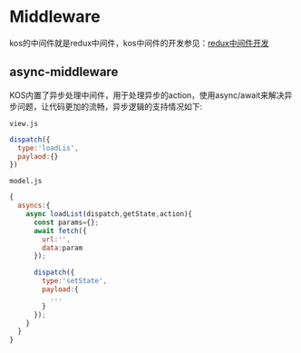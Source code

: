 # Middleware

kos的中间件就是redux中间件，kos中间件的开发参见：[redux中间件开发](http://www.ruanyifeng.com/blog/2016/09/redux_tutorial_part_two_async_operations.html)


## async-middleware

KOS内置了异步处理中间件，用于处理异步的action，使用async/await来解决异步问题，让代码更加的流畅，异步逻辑的支持情况如下:


`view.js`
```js
dispatch({
  type:'loadLis',
  paylaod:{}
})
```


`model.js`

```js
{
  asyncs:{
    async loadList(dispatch,getState,action){
      const params={};
      await fetch({
        url:'',
        data:param
      });

      dispatch({
        type:'setState',
        payload:{
          ...
        }
      });
    }
  }
}

```
